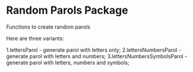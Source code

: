 # Random Parols Package

Functions to create random parols

Here are three variants:

1.lettersParol - generate parol with letters only;
2.lettersNumbersParol - generate parol with letters and numbers;
3.lettersNumbersSymbolsParol - generate parol with letters, numbers and symbols;